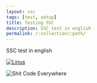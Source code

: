 ```yaml
---
layout: ssc
tags: [test, setup]
title: Testing SSC
description: SSC test in english
permalink: /:collection/:path/
---
```

SSC test in english

[![Linus](../linus-torvalds-linux-shit-code-1024x576.jpg)](https://fossbytes.com/linus-torvalds-goes-all-crazy-and-angry-over-some-sht-code/)

![Shit Code Everywhere](../0.jpeg)